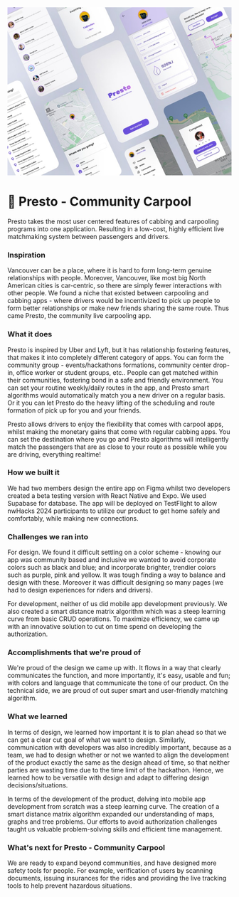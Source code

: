 <img src="./public/gallery.jpg" />


# 🌱 Presto - Community Carpool
Presto takes the most user centered features of cabbing and carpooling programs into one application. Resulting in a low-cost, highly efficient live matchmaking system between passengers and drivers.

### Inspiration
Vancouver can be a place, where it is hard to form long-term genuine relationships with people. Moreover, Vancouver, like most big North American cities is car-centric, so there are simply fewer interactions with other people. We found a niche that existed between carpooling and cabbing apps - where drivers would be incentivized to pick up people to form better relationships or make new friends sharing the same route. Thus came Presto, the community live carpooling app.

### What it does
Presto is inspired by Uber and Lyft, but it has relationship fostering features, that makes it into completely different category of apps. You can form the community group - events/hackathons formations, community center drop-in, office worker or student groups, etc.. People can get matched within their communities, fostering bond in a safe and friendly environment. You can set your routine weekly/daily routes in the app, and Presto smart algorithms would automatically match you a new driver on a regular basis. Or it you can let Presto do the heavy lifting of the scheduling and route formation of pick up for you and your friends.

Presto allows drivers to enjoy the flexibility that comes with carpool apps, whilst making the monetary gains that come with regular cabbing apps. You can set the destination where you go and Presto algorithms will intelligently match the passengers that are as close to your route as possible while you are driving, everything realtime!

### How we built it
We had two members design the entire app on Figma whilst two developers created a beta testing version with React Native and Expo. We used Supabase for database. The app will be deployed on TestFlight to allow nwHacks 2024 participants to utilize our product to get home safely and comfortably, while making new connections.

### Challenges we ran into
For design. We found it difficult settling on a color scheme - knowing our app was community based and inclusive we wanted to avoid corporate colors such as black and blue; and incorporate brighter, trendier colors such as purple, pink and yellow. It was tough finding a way to balance and design with these. Moreover it was difficult designing so many pages (we had to design experiences for riders and drivers).

For development, neither of us did mobile app development previously. We also created a smart distance matrix algorithm which was a steep learning curve from basic CRUD operations. To maximize efficiency, we came up with an innovative solution to cut on time spend on developing the authorization.

### Accomplishments that we're proud of
We're proud of the design we came up with. It flows in a way that clearly communicates the function, and more importantly, it's easy, usable and fun; with colors and language that communicate the tone of our product. On the technical side, we are proud of out super smart and user-friendly matching algorithm.

### What we learned
In terms of design, we learned how important it is to plan ahead so that we can get a clear cut goal of what we want to design. Similarly, communication with developers was also incredibly important, because as a team, we had to design whether or not we wanted to align the development of the product exactly the same as the design ahead of time, so that neither parties are wasting time due to the time limit of the hackathon. Hence, we learned how to be versatile with design and adapt to differing design decisions/situations.

In terms of the development of the product, delving into mobile app development from scratch was a steep learning curve. The creation of a smart distance matrix algorithm expanded our understanding of maps, graphs and tree problems. Our efforts to avoid authorization challenges taught us valuable problem-solving skills and efficient time management.

### What's next for Presto - Community Carpool
We are ready to expand beyond communities, and have designed more safety tools for people. For example, verification of users by scanning documents, issuing insurances for the rides and providing the live tracking tools to help prevent hazardous situations.

